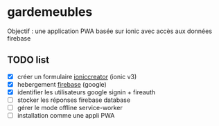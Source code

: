 # gardemeubles
Objectif : une application PWA basée sur ionic avec accès aux données firebase

## TODO list
- [x] créer un formulaire                 [ioniccreator](https://creator.ionic.io) (ionic v3)
- [x] hebergement                         [firebase](https://console.firebase.google.com/) (google)
- [x] identifier les utilisateurs         google signin + fireauth
- [ ] stocker les réponses                 firebase database
- [ ] gérer le mode offline                service-worker
- [ ] installation comme une appli         PWA
